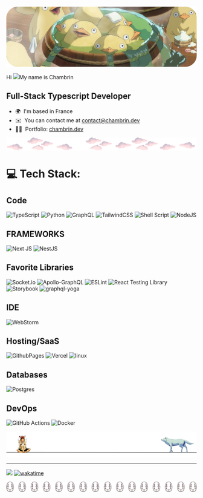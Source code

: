 ![Descriptive Alt Text](./assets/banner.png)


Hi ![](https://user-images.githubusercontent.com/18350557/176309783-0785949b-9127-417c-8b55-ab5a4333674e.gif)My name is Chambrin

Full-Stack Typescript Developer
-------------------------------

*   🌍  I'm based in France
*   ✉️  You can contact me at [contact@chambrin.dev](mailto:contact@chambrin.dev)
*   👨‍💻  Portfolio: [chambrin.dev](https://chambrin.dev)

  

![divider1](./assets/divider2.png)

# 💻 Tech Stack:
## Code
![TypeScript](https://img.shields.io/badge/typescript-%23007ACC.svg?style=for-the-badge&logo=typescript&logoColor=white) ![Python](https://img.shields.io/badge/python-3670A0?style=for-the-badge&logo=python&logoColor=ffdd54) ![GraphQL](https://img.shields.io/badge/-GraphQL-E10098?style=for-the-badge&logo=graphql&logoColor=white) ![TailwindCSS](https://img.shields.io/badge/-TailwindCSS-38B2AC?style=for-the-badge&logo=tailwind-css&logoColor=white)
![Shell Script](https://img.shields.io/badge/shell_script-%23121011.svg?style=for-the-badge&logo=gnu-bash&logoColor=white) ![NodeJS](https://img.shields.io/badge/node.js-6DA55F?style=for-the-badge&logo=node.js&logoColor=white)
## FRAMEWORKS
![Next JS](https://img.shields.io/badge/Next-black?style=for-the-badge&logo=next.js&logoColor=white) 
![NestJS](https://img.shields.io/badge/nestjs-%23E0234E.svg?style=for-the-badge&logo=nestjs&logoColor=white)
## Favorite Libraries
![Socket.io](https://img.shields.io/badge/Socket.io-black?style=for-the-badge&logo=socket.io&badgeColor=010101) ![Apollo-GraphQL](https://img.shields.io/badge/-ApolloGraphQL-311C87?style=for-the-badge&logo=apollo-graphql)  ![ESLint](https://img.shields.io/badge/ESLint-4B3263?style=for-the-badge&logo=eslint&logoColor=white) 
![React Testing Library](https://img.shields.io/badge/-React%20Testing%20Library-E33332?style=for-the-badge&logo=testing-library&logoColor=white)
![Storybook](https://img.shields.io/badge/Storybook-FF4785?style=for-the-badge&logo=storybook&logoColor=white)
![graphql-yoga](https://img.shields.io/badge/-graphql--yoga-E10098?style=for-the-badge&logo=graphql&logoColor=white)
## IDE
![WebStorm](https://img.shields.io/badge/WebStorm-000000.svg?style=for-the-badge&logo=WebStorm&logoColor=white)
## Hosting/SaaS
![GithubPages](https://img.shields.io/badge/github%20pages-121013?style=for-the-badge&logo=github&logoColor=white) ![Vercel](https://img.shields.io/badge/vercel-%23000000.svg?style=for-the-badge&logo=vercel&logoColor=white)  ![linux]( https://img.shields.io/badge/linux-%23FCC624.svg?style=for-the-badge&logo=linux&logoColor=black) 
## Databases
![Postgres](https://img.shields.io/badge/postgres-%23316192.svg?style=for-the-badge&logo=postgresql&logoColor=white)
## DevOps
![GitHub Actions](https://img.shields.io/badge/github%20actions-%232671E5.svg?style=for-the-badge&logo=github%20actions&logoColor=white)
![Docker](https://img.shields.io/badge/docker-%230db7ed.svg?style=for-the-badge&logo=docker&logoColor=white)

![divider1](./assets/Group_400.png)

---
[![](https://visitcount.itsvg.in/api?id=Chambrin&icon=4&color=3)](https://visitcount.itsvg.in)
[![wakatime](https://wakatime.com/badge/user/bc6b30e9-ca2f-4741-a912-a9927f88ea1e.svg)](https://wakatime.com/@bc6b30e9-ca2f-4741-a912-a9927f88ea1e)




![divider1](./assets/Group_391.png)  
